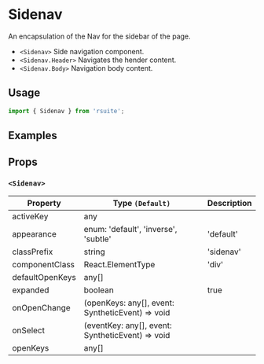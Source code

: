 # Sidenav

An encapsulation of the Nav for the sidebar of the page.

* `<Sidenav>` Side navigation component.
* `<Sidenav.Header>` Navigates the hender content.
* `<Sidenav.Body>` Navigation body content.


## Usage

```js
import { Sidenav } from 'rsuite';
```

## Examples

<!--{demo}-->

## Props

### `<Sidenav>`

| Property        | Type `(Default)`                                            | Description |
| --------------- | ----------------------------------------------------------- | ----------- |
| activeKey       | any                                                         |             | Activation option, corresponding menu eventkey |
| appearance      | enum: 'default', 'inverse', 'subtle'                        | 'default'   | Menu style |
| classPrefix     | string                                                      | 'sidenav'   | The prefix of the component CSS class |
| componentClass  | React.ElementType                                           | 'div'       | You can use a custom element type for this component |
| defaultOpenKeys | any[]                                            |             | Open menu, corresponding to Dropdown eventkey |
| expanded        | boolean                                                     | true        | Whether to expand the Sidenav |
| onOpenChange    | (openKeys: any[], event: SyntheticEvent) => void |             | Menu opening callback function that changed |
| onSelect        | (eventKey: any[], event: SyntheticEvent) => void |             | Select the callback function for the menu. |
| openKeys        | any[]                                            |             | Open menu, corresponding to Dropdown eventkey (controlled) |

